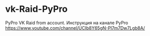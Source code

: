 # vk-Raid-PyPro
PyPro VK Raid from account.
Инструкция на канале PyPro https://www.youtube.com/channel/UCIb8Y65gN-Pl7m7Dw7Lgb8A/

